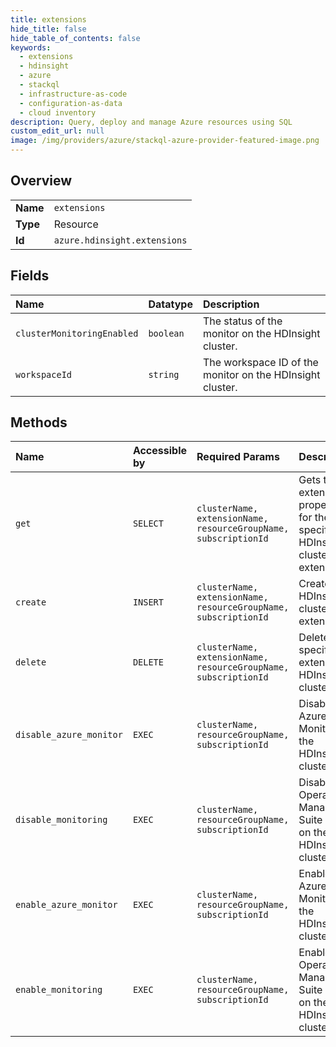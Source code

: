 ```yaml
---
title: extensions
hide_title: false
hide_table_of_contents: false
keywords:
  - extensions
  - hdinsight
  - azure    
  - stackql
  - infrastructure-as-code
  - configuration-as-data
  - cloud inventory
description: Query, deploy and manage Azure resources using SQL
custom_edit_url: null
image: /img/providers/azure/stackql-azure-provider-featured-image.png
---
```

  
    

## Overview
<table><tbody>
<tr><td><b>Name</b></td><td><code>extensions</code></td></tr>
<tr><td><b>Type</b></td><td>Resource</td></tr>
<tr><td><b>Id</b></td><td><code>azure.hdinsight.extensions</code></td></tr>
</tbody></table>

## Fields
| Name | Datatype | Description |
|:-----|:---------|:------------|
| `clusterMonitoringEnabled` | `boolean` | The status of the monitor on the HDInsight cluster. |
| `workspaceId` | `string` | The workspace ID of the monitor on the HDInsight cluster. |
## Methods
| Name | Accessible by | Required Params | Description |
|:-----|:--------------|:----------------|:------------|
| `get` | `SELECT` | `clusterName, extensionName, resourceGroupName, subscriptionId` | Gets the extension properties for the specified HDInsight cluster extension. |
| `create` | `INSERT` | `clusterName, extensionName, resourceGroupName, subscriptionId` | Creates an HDInsight cluster extension. |
| `delete` | `DELETE` | `clusterName, extensionName, resourceGroupName, subscriptionId` | Deletes the specified extension for HDInsight cluster. |
| `disable_azure_monitor` | `EXEC` | `clusterName, resourceGroupName, subscriptionId` | Disables the Azure Monitor on the HDInsight cluster. |
| `disable_monitoring` | `EXEC` | `clusterName, resourceGroupName, subscriptionId` | Disables the Operations Management Suite (OMS) on the HDInsight cluster. |
| `enable_azure_monitor` | `EXEC` | `clusterName, resourceGroupName, subscriptionId` | Enables the Azure Monitor on the HDInsight cluster. |
| `enable_monitoring` | `EXEC` | `clusterName, resourceGroupName, subscriptionId` | Enables the Operations Management Suite (OMS) on the HDInsight cluster. |
